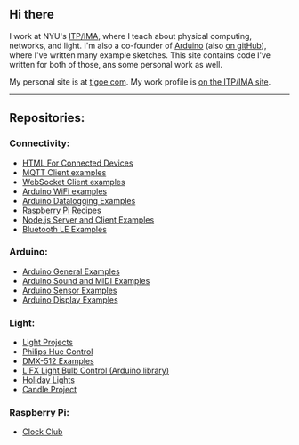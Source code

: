 ## Hi there

I work at NYU's [ITP/IMA](https://itp.nyu.edu), where I teach about physical computing, networks, and light.  I'm also a co-founder of [Arduino](https://www.arduino.cc) (also [on gitHub](https://github.com/arduino)), where I've written many example sketches. This site contains code I've written for both of those, ans some personal work as well.

My personal site is at [tigoe.com](https://tigoe.com). My work profile is [on the ITP/IMA site](https://tisch.nyu.edu/about/directory/itp/3558397). 

----
## Repositories:

### Connectivity:
* [HTML For Connected Devices]({{site.baseurl}}/html-for-conndev)
* [MQTT Client examples]({{site.baseurl}}/mqtt-examples)
* [WebSocket Client examples]({{site.baseurl}}/websocket-examples)
* [Arduino WiFi examples]({{site.baseurl}}/Wifi101_examples)
* [Arduino Datalogging Examples]({{site.baseurl}}/DataloggingExamples)
* [Raspberry Pi Recipes]({{site.baseurl}}/PiRecipes)
* [Node.js Server and Client Examples]({{site.baseurl}}/NodeExamples)
* [Bluetooth LE Examples]({{site.baseurl}}/BluetoothLE-Examples)

### Arduino:<br /> 
* [Arduino General Examples]({{site.baseurl}}/ArduinoGeneralExamples)
* [Arduino Sound and MIDI Examples]({{site.baseurl}}/SoundExamples)
* [Arduino Sensor Examples]({{site.baseurl}}/SensorExamples)
* [Arduino Display Examples]({{site.baseurl}}/display-examples) 
 
### Light:<br /> 
* [Light Projects]({{site.baseurl}}/LightProjects)
* [Philips Hue Control]({{site.baseurl}}/hue-control)
* [DMX-512 Examples]({{site.baseurl}}/DMX-Examples)
* [LIFX Light Bulb Control (Arduino library)]({{site.codeurl}}/ArduinoLifx)
* [Holiday Lights]({{site.codeurl}}/HolidayLights)
* [Candle Project]({{site.codeurl}}/CandleProject)

### Raspberry Pi:<br /> 
* [Clock Club](https://itpnyu.github.io/clock-club) 


  
  <script>

    function search() {
      let url = 'https://github.com/search/advanced?q=user%3Atigoe+';
      let term = document.getElementById('searchbox').value;
      url += term;
      url += '&type=Repositories&ref=advsearch&l=&l=';
      let mySearchLink = document.getElementById("searcher");
      mySearchLink.href = url;
      mySearchLink.target = "_blank";
      mySearchLink.click();
    }
  </script>